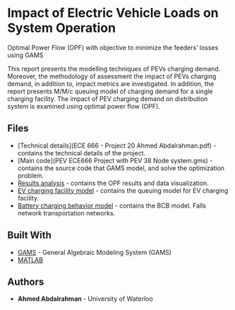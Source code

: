 # Impact of Electric Vehicle Loads on System Operation
Optimal Power Flow (OPF) with objective to minimize the feeders’ losses using GAMS

This report presents the modelling techniques of PEVs charging demand. Moreover, the methodology of assessment the impact of PEVs charging demand, in addition to, impact metrics are investigated. In addition, the report presents M/M/c queuing model of charging demand for a single charging facility. The impact of PEV charging demand on distribution system is examined using optimal power flow (OPF). 

## Files
* [Technical details](ECE 666 - Project 20 Ahmed Abdalrahman.pdf) -contains the technical details of the project.
* [Main code](PEV ECE666 Project with PEV 38 Node system.gms) - contains the source code that GAMS model, and solve the optimization problem.
* [Results analysis](OPFResultForPEV1.put) - contains the OPF results and data visualization.
* [EV charging facility model](ECE_666_project.m) - contains the queuing model for EV charging facility. 
* [Battery charging behavior model](BCM.m) - contains the BCB model.
Falls network transportation networks.

## Built With

* [GAMS](https://www.gams.com/) - General Algebraic Modeling System (GAMS)
* [MATLAB](https://www.mathworks.com/products/matlab.html)

## Authors

* **Ahmed Abdalrahman** - University of Waterloo
